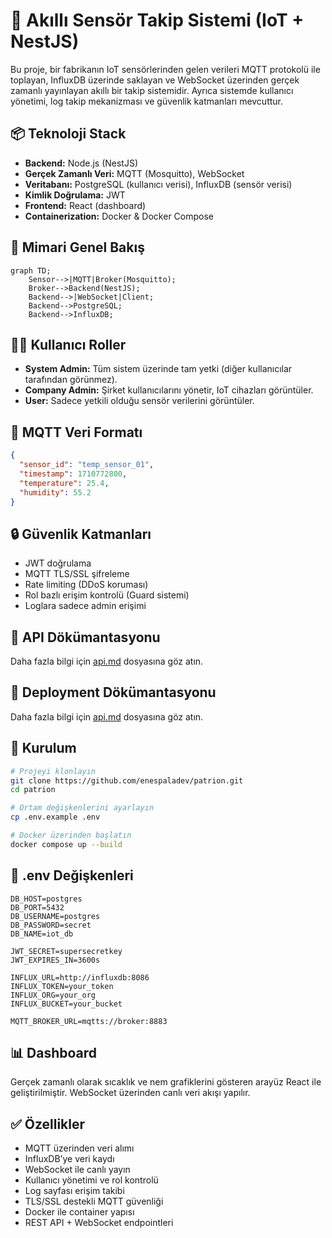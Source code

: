 # 🧠 Akıllı Sensör Takip Sistemi (IoT + NestJS)

Bu proje, bir fabrikanın IoT sensörlerinden gelen verileri MQTT protokolü ile toplayan, InfluxDB üzerinde saklayan ve WebSocket üzerinden gerçek zamanlı yayınlayan akıllı bir takip sistemidir. Ayrıca sistemde kullanıcı yönetimi, log takip mekanizması ve güvenlik katmanları mevcuttur.

## 📦 Teknoloji Stack

- **Backend:** Node.js (NestJS)
- **Gerçek Zamanlı Veri:** MQTT (Mosquitto), WebSocket
- **Veritabanı:** PostgreSQL (kullanıcı verisi), InfluxDB (sensör verisi)
- **Kimlik Doğrulama:** JWT
- **Frontend:** React (dashboard)
- **Containerization:** Docker & Docker Compose

## 🧱 Mimari Genel Bakış

```mermaid
graph TD;
    Sensor-->|MQTT|Broker(Mosquitto);
    Broker-->Backend(NestJS);
    Backend-->|WebSocket|Client;
    Backend-->PostgreSQL;
    Backend-->InfluxDB;
```

## 🧑‍💼 Kullanıcı Roller

- **System Admin:** Tüm sistem üzerinde tam yetki (diğer kullanıcılar tarafından görünmez).
- **Company Admin:** Şirket kullanıcılarını yönetir, IoT cihazları görüntüler.
- **User:** Sadece yetkili olduğu sensör verilerini görüntüler.

## 📡 MQTT Veri Formatı

```json
{
  "sensor_id": "temp_sensor_01",
  "timestamp": 1710772800,
  "temperature": 25.4,
  "humidity": 55.2
}
```

## 🔒 Güvenlik Katmanları

- JWT doğrulama
- MQTT TLS/SSL şifreleme
- Rate limiting (DDoS koruması)
- Rol bazlı erişim kontrolü (Guard sistemi)
- Loglara sadece admin erişimi

## 📘 API Dökümantasyonu

Daha fazla bilgi için [api.md](./API.md) dosyasına göz atın.

## 📘 Deployment Dökümantasyonu

Daha fazla bilgi için [api.md](./deployment.md) dosyasına göz atın.

## 🐳 Kurulum

```bash
# Projeyi klonlayın
git clone https://github.com/enespaladev/patrion.git
cd patrion

# Ortam değişkenlerini ayarlayın
cp .env.example .env

# Docker üzerinden başlatın
docker compose up --build 
```

## 🔌 .env Değişkenleri

```env
DB_HOST=postgres
DB_PORT=5432
DB_USERNAME=postgres
DB_PASSWORD=secret
DB_NAME=iot_db

JWT_SECRET=supersecretkey
JWT_EXPIRES_IN=3600s

INFLUX_URL=http://influxdb:8086
INFLUX_TOKEN=your_token
INFLUX_ORG=your_org
INFLUX_BUCKET=your_bucket

MQTT_BROKER_URL=mqtts://broker:8883
```

## 📊 Dashboard

Gerçek zamanlı olarak sıcaklık ve nem grafiklerini gösteren arayüz React ile geliştirilmiştir. WebSocket üzerinden canlı veri akışı yapılır.

## ✅ Özellikler

- MQTT üzerinden veri alımı
- InfluxDB’ye veri kaydı
- WebSocket ile canlı yayın
- Kullanıcı yönetimi ve rol kontrolü
- Log sayfası erişim takibi
- TLS/SSL destekli MQTT güvenliği
- Docker ile container yapısı
- REST API + WebSocket endpointleri

